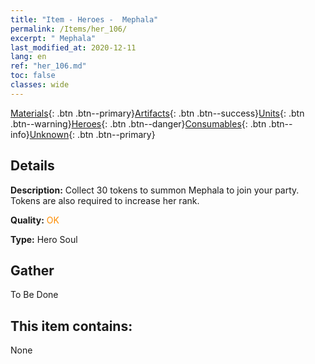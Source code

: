 ```yaml
---
title: "Item - Heroes -  Mephala"
permalink: /Items/her_106/
excerpt: " Mephala"
last_modified_at: 2020-12-11
lang: en
ref: "her_106.md"
toc: false
classes: wide
---
```

 [Materials](/Items/){: .btn .btn--primary}[Artifacts](/Items/Artifacts/){: .btn .btn--success}[Units](/Items/Units/){: .btn .btn--warning}[Heroes](/Items/Heroes/){: .btn .btn--danger}[Consumables](/Items/Consumables/){: .btn .btn--info}[Unknown](/Items/Unknown/){: .btn .btn--primary}

## Details
 **Description:** Collect 30 tokens to summon Mephala to join your party. Tokens are also required to increase her rank.

 **Quality:** <span style="color: #FF8C00">OK</span>

 **Type:** Hero Soul

## Gather

  To Be Done

## This item contains:

  None

